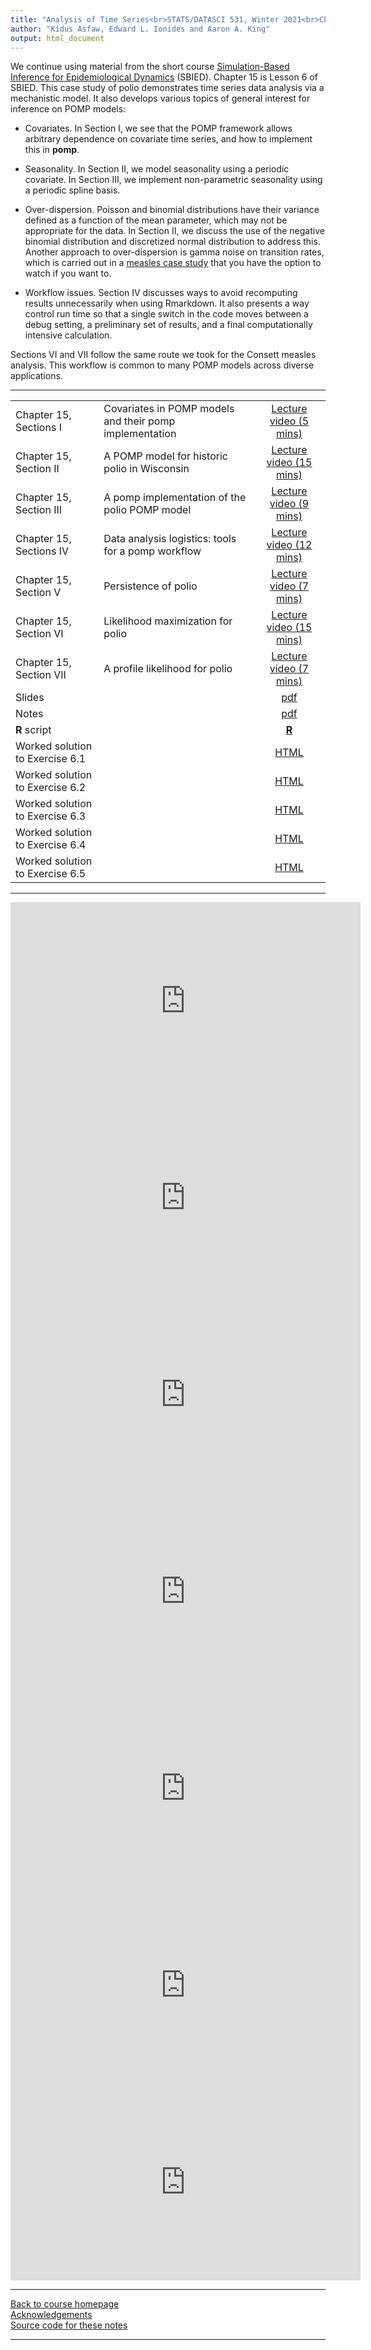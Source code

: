 ```yaml
---
title: "Analysis of Time Series<br>STATS/DATASCI 531, Winter 2021<br>Chapter 15: A case study of polio including covariates, seasonality & over-dispersion"
author: "Kidus Asfaw, Edward L. Ionides and Aaron A. King"
output: html_document
---
```


We continue using material from the short course [Simulation-Based Inference for Epidemiological Dynamics](https://kingaa.github.io/sbied/) (SBIED). Chapter 15 is Lesson 6 of SBIED. This case study of polio demonstrates time series data analysis via a mechanistic model. It also develops various topics of general interest for inference on POMP models:

* Covariates. In Section I, we see that the POMP framework allows arbitrary dependence on covariate time series, and how to implement this in **pomp**.

* Seasonality. In Section II, we model seasonality using a periodic covariate. In Section III, we implement non-parametric seasonality using a periodic spline basis.

* Over-dispersion. Poisson and binomial distributions have their variance defined as a function of the mean parameter, which may not be appropriate for the data. In Section II, we discuss the use of the negative binomial distribution and discretized normal distribution to address this. Another approach to over-dispersion is gamma noise on transition rates, which is carried out in a [measles case study](https://kingaa.github.io/sbied/measles/) that you have the option to watch if you want to.

* Workflow issues. Section IV discusses ways to avoid recomputing results unnecessarily when using Rmarkdown. It also presents a way control run time so that a single switch in the code moves between a debug setting, a preliminary set of results, and a final computationally intensive calculation.

Sections VI and VII follow the same route we took for the Consett measles analysis. This workflow is common to many POMP models across diverse applications.

---------------

| | ||
|:---------------|:---------------|:------------------------:|
| Chapter 15, Sections I | Covariates in POMP models and their pomp implementation | [Lecture video (5 mins)](https://youtu.be/TmlPMl_GkT8) | 
| Chapter 15, Section II | A POMP model for historic polio in Wisconsin | [Lecture video (15 mins)](https://youtu.be/zBPvdscwZGo) |
| Chapter 15, Section III | A pomp implementation of the polio POMP model | [Lecture video (9 mins)](https://youtu.be/FoQGr3hq5Xk) |
| Chapter 15, Sections IV | Data analysis logistics: tools for a pomp workflow | [Lecture video (12 mins)](https://youtu.be/-Qr8Dzgfyww) |
| Chapter 15, Section V | Persistence of polio | [Lecture video (7 mins)](https://youtu.be/13KBab1MnbU) |
| Chapter 15, Section VI | Likelihood maximization for polio | [Lecture video (15 mins)](https://youtu.be/xGi9WLUwKWg) |
| Chapter 15, Section VII | A profile likelihood for polio | [Lecture video (7 mins)](https://youtu.be/O2OMIPukzVI) |
| Slides  | | [pdf](https://kingaa.github.io/sbied/polio/slides.pdf) |
| Notes   | | [pdf](https://kingaa.github.io/sbied/polio/notes.pdf) |
| **R** script  | | [**R**](https://kingaa.github.io/sbied/polio/main.R) |
Worked solution to Exercise 6.1 | | [HTML](https://kingaa.github.io/sbied/polio/algorithmic-parameters-exercise.html)                                      |
| Worked solution to Exercise 6.2 | | [HTML](https://kingaa.github.io/sbied/polio/initial-values-exercise.html)                                              |
| Worked solution to Exercise 6.3 | | [HTML](https://kingaa.github.io/sbied/polio/starting-values-exercise.html)                                             |
| Worked solution to Exercise 6.4 | | [HTML](https://kingaa.github.io/sbied/polio/demography-exercise.html)                                                  |
| Worked solution to Exercise 6.5 | | [HTML](https://kingaa.github.io/sbied/polio/convergence-exercise.html)                                                                      |
-----------


<iframe width="560" height="315" src="https://www.youtube.com/embed/TmlPMl_GkT8" frameborder="0" allow="accelerometer; autoplay; clipboard-write; encrypted-media; gyroscope; picture-in-picture" allowfullscreen></iframe>

<iframe width="560" height="315" src="https://www.youtube.com/embed/zBPvdscwZGo" frameborder="0" allow="accelerometer; autoplay; clipboard-write; encrypted-media; gyroscope; picture-in-picture" allowfullscreen></iframe>

<iframe width="560" height="315" src="https://www.youtube.com/embed/FoQGr3hq5Xk" frameborder="0" allow="accelerometer; autoplay; clipboard-write; encrypted-media; gyroscope; picture-in-picture" allowfullscreen></iframe>

<iframe width="560" height="315" src="https://www.youtube.com/embed/-Qr8Dzgfyww" frameborder="0" allow="accelerometer; autoplay; clipboard-write; encrypted-media; gyroscope; picture-in-picture" allowfullscreen></iframe>

<iframe width="560" height="315" src="https://www.youtube.com/embed/13KBab1MnbU" frameborder="0" allow="accelerometer; autoplay; clipboard-write; encrypted-media; gyroscope; picture-in-picture" allowfullscreen></iframe>

<iframe width="560" height="315" src="https://www.youtube.com/embed/xGi9WLUwKWg" frameborder="0" allow="accelerometer; autoplay; clipboard-write; encrypted-media; gyroscope; picture-in-picture" allowfullscreen></iframe>

<iframe width="560" height="315" src="https://www.youtube.com/embed/O2OMIPukzVI" frameborder="0" allow="accelerometer; autoplay; clipboard-write; encrypted-media; gyroscope; picture-in-picture" allowfullscreen></iframe>

----------------------

[Back to course homepage](../index.html)  
[Acknowledgements](../acknowledge.html)  
[Source code for these notes](http://github.com/kingaa/sbied/tree/master/mif)


----------------------
